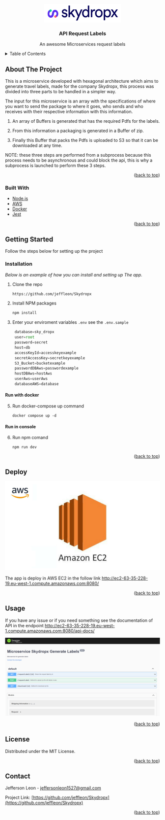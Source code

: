 <div id="top"></div>


<!-- PROJECT LOGO -->
<br />
<div align="center">
  <a href="https://github.com/othneildrew/Best-README-Template">
    <img src="images/logo.png" alt="Logo" width="250" height="60">
  </a>

  <h3 align="center">API Request Labels</h3>

  <p align="center">
    An awesome Microservices request labels
  </p>
</div>



<!-- TABLE OF CONTENTS -->
<details>
  <summary>Table of Contents</summary>
  <ol>
    <li>
      <a href="#about-the-project">About The Project</a>
      <ul>
        <li><a href="#built-with">Built With</a></li>
      </ul>
    </li>
    <li>
      <a href="#getting-started">Getting Started</a>
      <ul>
        <li><a href="#installation">Installation</a></li>
      </ul>
    </li>
    <li><a href="#deploy">Deploy</a></li>
    <li><a href="#usage">Usage</a></li>
    <li><a href="#license">License</a></li>
    <li><a href="#contact">Contact</a></li>
  </ol>
</details>



<!-- ABOUT THE PROJECT -->
## About The Project

This is a microservice developed with hexagonal architecture which aims to generate travel labels, made for the company Skydropx, this process was divided into three parts to be handled in a simpler way.

The input for this microservice is an array with the specifications of where you want to send the package to where it goes, who sends and who receives with their respective information with this information.

1. An array of Buffers is generated that has the required Pdfs for the labels. 

2. From this information a packaging is generated in a Buffer of zip.

3. Finally this Buffer that packs the Pdfs is uploaded to S3 so that it can be downloaded at any time.

NOTE: these three steps are performed from a subprocess because this process needs to be asynchronous and could block the api, this is why a subprocess is launched to perform these 3 steps.


<p align="right">(<a href="#top">back to top</a>)</p>



### Built With

* [Node.js](https://nodejs.org/en/)
* [AWS](https://aws.amazon.com/es/)
* [Docker](https://www.docker.com/)
* [Jest](https://jestjs.io/)

<p align="right">(<a href="#top">back to top</a>)</p>



<!-- GETTING STARTED -->
## Getting Started

Follow the steps below for setting up the project

### Installation

_Below is an example of how you can install and setting up The app._

1. Clone the repo
   ```sh
   https://github.com/jeffleon/Skydropx
   ```
3. Install NPM packages
   ```sh
   npm install
   ```
4. Enter your enviroment variables `.env` see the `.env.sample`
   ```js
    database=sky_dropx
    user=root
    password=secret
    host=db
    accessKeyId=accesskeyexample
    secretAccessKey=secretkeyexample
    S3_Bucket=bucketexample
    passwordDBAws=passwordexample
    hostDBAws=hostAws
    userAws=userAws
    databaseAWS=database
   ```
<h4>Run with docker</h4>

5. Run docker-compose up command
    ```
    docker compose up -d
    ```
<h4>Run in console </h4>

6. Run npm comand 
    ```
    npm run dev
    ```

<p align="right">(<a href="#top">back to top</a>)</p>

<!-- USAGE EXAMPLES -->
## Deploy

<div align="center">
    <img src="images/EC2.png" alt="Logo">
</div>

The app is deploy in AWS EC2 in the follow link http://ec2-63-35-228-19.eu-west-1.compute.amazonaws.com:8080/


<p align="right">(<a href="#top">back to top</a>)</p>


<!-- USAGE EXAMPLES -->
## Usage

If you have any issue or if you need something see the documentation of API in the endpoint http://ec2-63-35-228-19.eu-west-1.compute.amazonaws.com:8080/api-docs/

<div align="center">
    <img src="images/swagger.png" alt="Logo">
</div>

<p align="right">(<a href="#top">back to top</a>)</p>


<!-- LICENSE -->
## License

Distributed under the MIT License.

<p align="right">(<a href="#top">back to top</a>)</p>



<!-- CONTACT -->
## Contact

Jefferson Leon - jeffersonleon1527@gmail.com

Project Link: [https://github.com/jeffleon/Skydropx](https://github.com/jeffleon/Skydropx)

<p align="right">(<a href="#top">back to top</a>)</p>
